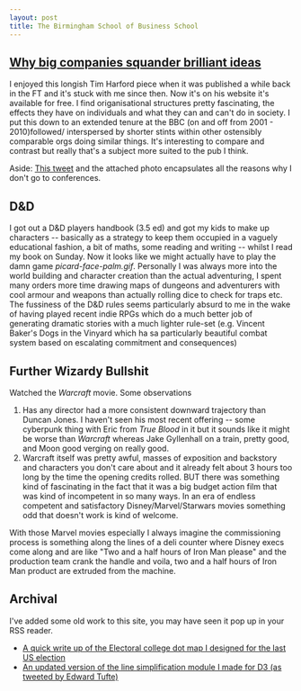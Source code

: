 ```yaml
---
layout: post
title: The Birmingham School of Business School
---
```


## <a href="http://timharford.com/2018/10/why-big-companies-squander-brilliant-ideas/">Why big companies squander brilliant ideas</a>

I enjoyed this longish Tim Harford piece when it was published a while back in the FT and it's stuck with me since then. Now it's on his website it's available for free. I find origanisational structures pretty fascinating, the effects they have on individuals and what they can and can't do in society. I put this down to an extended tenure at the BBC (on and off from 2001 - 2010)followed/ interspersed by shorter stints within other ostensibly comparable orgs doing similar things. It's interesting to compare and contrast but really that's a subject more suited to the pub I think.

Aside: <a href="https://twitter.com/TheAIConf/status/1050274822536622080">This tweet</a> and the attached photo encapsulates all the reasons why I don't go to conferences.

## D&D

I got out a D&D players handbook (3.5 ed) and got my kids to make up characters -- basically as a strategy to keep them occupied in a vaguely educational fashion, a bit of maths, some reading and writing -- whilst I read my book on Sunday. Now it looks like we might actually have to play the damn game _picard-face-palm.gif_. Personally I was always more into the world building and character creation than the actual adventuring, I spent many orders more time drawing maps of dungeons and adventurers with cool armour and weapons than actually rolling dice to check for traps etc. The fussiness of the D&D rules seems particularly absurd to me in the wake of having played recent indie RPGs which do a much better job of generating dramatic stories with a much lighter rule-set (e.g. Vincent Baker's Dogs in the Vinyard which ha sa particularly beautiful combat system based on escalating commitment and consequences)

## Further Wizardy Bullshit

Watched the _Warcraft_ movie. Some observations 
 1. Has any director had a more consistent downward trajectory than Duncan Jones. I haven't seen his most recent offering -- some cyberpunk thing with Eric from _True Blood_ in it but it sounds like it might be worse than _Warcraft_ whereas Jake Gyllenhall on a train, pretty good, and Moon good verging on really good. 
 2. Warcraft itself was pretty awful, masses of exposition and backstory and characters you don't care about and it already felt about 3 hours too long by the time the opening credits rolled. BUT there was something kind of fascinating in the fact that it was a big budget action film that was kind of incompetent in so many ways. In an era of endless competent and satisfactory Disney/Marvel/Starwars movies something odd that doesn't work is kind of welcome. 

With those Marvel movies especially I always imagine the commissioning process is something along the lines of a deli counter where Disney execs come along and are like "Two and a half hours of Iron Man please" and the production team crank the handle and voila, two and a half hours of Iron Man product are extruded from the machine.

## Archival

I've added some old work to this site, you may have seen it pop up in your RSS reader.
 * <a href="http://www.toffeemilkshake.co.uk/words/2016/11/11/electoral-college-dots.html">A quick write up of the Electoral college dot map I designed for the last US election</a>
 * <a href="http://www.toffeemilkshake.co.uk/words/2018/10/12/line-simplification-revisited.html">An updated version of the line simplification module I made for D3 (as tweeted by Edward Tufte)</a>